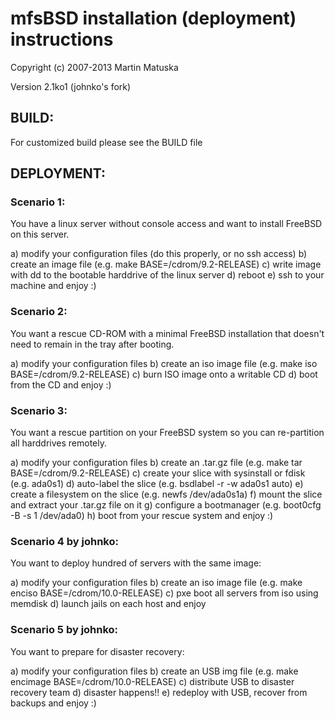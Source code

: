 # mfsBSD installation (deployment) instructions

Copyright (c) 2007-2013 Martin Matuska <mm at FreeBSD.org>

Version 2.1ko1 (johnko's fork)

## BUILD:

For customized build please see the BUILD file

## DEPLOYMENT:

### Scenario 1:

You have a linux server without console access and want to install
FreeBSD on this server.

a) modify your configuration files (do this properly, or no ssh access)
b) create an image file (e.g. make BASE=/cdrom/9.2-RELEASE)
c) write image with dd to the bootable harddrive of the linux server
d) reboot
e) ssh to your machine and enjoy :)

### Scenario 2:

You want a rescue CD-ROM with a minimal FreeBSD installation that doesn't
need to remain in the tray after booting.

a) modify your configuration files
b) create an iso image file (e.g. make iso BASE=/cdrom/9.2-RELEASE)
c) burn ISO image onto a writable CD
d) boot from the CD and enjoy :)

### Scenario 3:

You want a rescue partition on your FreeBSD system so you can re-partition
all harddrives remotely.

a) modify your configuration files
b) create an .tar.gz file (e.g. make tar BASE=/cdrom/9.2-RELEASE)
c) create your slice with sysinstall or fdisk (e.g. ada0s1)
d) auto-label the slice (e.g. bsdlabel -r -w ada0s1 auto)
e) create a filesystem on the slice (e.g. newfs /dev/ada0s1a)
f) mount the slice and extract your .tar.gz file on it
g) configure a bootmanager (e.g. boot0cfg -B -s 1 /dev/ada0)
h) boot from your rescue system and enjoy :)

### Scenario 4 by johnko:

You want to deploy hundred of servers with the same image:

a) modify your configuration files
b) create an iso image file (e.g. make enciso BASE=/cdrom/10.0-RELEASE)
c) pxe boot all servers from iso using memdisk
d) launch jails on each host and enjoy

### Scenario 5 by johnko:

You want to prepare for disaster recovery:

a) modify your configuration files
b) create an USB img file (e.g. make encimage BASE=/cdrom/10.0-RELEASE)
c) distribute USB to disaster recovery team
d) disaster happens!!
e) redeploy with USB, recover from backups and enjoy :)
